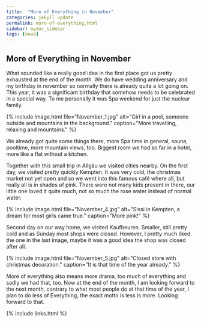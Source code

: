 ```yaml
---
title:  "More of Everything in November"
categories: jekyll update
permalink: more-of-everything.html
sidebar: mydoc_sidebar
tags: [news]
---
```


## More of Everything in November

What sounded like a really good idea in the first place got us pretty exhausted at the end of the month. We do have wedding anniversary and my birthday in november so normally there is already quite a lot going on. This year, it was a significant birthday that somehow needs to be celebrated in a special way. To me personally it was Spa weekend for just the nuclear family.

{% include image.html file="November_1.jpg" alt="Girl in a pool, someone outside and mountains in the background." caption="More travelling, relaxing and mountains." %}

We already got quite some things there, more Spa time in general, sauna, pooltime, more mountain views, too. Biggest room we had so far in a hotel, more like a flat without a kitchen.

Together with this small trip in Allgäu we visited cities nearby. On the first day, we visited pretty quickly Kempten. It was very cold, the christmas market not yet open and so we went into this famous café where all, but really all is in shades of pink. There were not many kids present in there, our little one loved it quite much, not so much the rose water instead of normal water.

{% include image.html file="November_4.jpg" alt="Sissi in Kempten, a dream for most girls came true." caption="More pink!" %}

Second day on our way home, we visited Kaufbeuren. Smaller, still pretty cold and as Sunday most shops were closed. However, I pretty much liked the one in the last image, maybe it was a good idea the shop was closed after all.

{% include image.html file="November_5.jpg" alt="Closed store with christmas decoration." caption="It is that time of the year already." %}

More of everything also means more drama, too much of everything and sadly we had that, too. Now at the end of the month, I am looking forward to the next month, contrary to what most people do at that time of the year, I plan to do less of Everything, the exact motto is less is more. Looking forward to that.

{% include links.html %}

